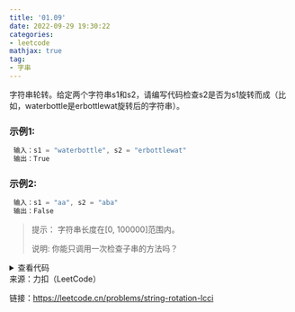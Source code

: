 ```yaml
---
title: '01.09'
date: 2022-09-29 19:30:22
categories:
- leetcode
mathjax: true
tag:
- 字串
---
```


字符串轮转。给定两个字符串s1和s2，请编写代码检查s2是否为s1旋转而成（比如，waterbottle是erbottlewat旋转后的字符串）。

### 示例1:
```c++
 输入：s1 = "waterbottle", s2 = "erbottlewat"
 输出：True
```
### 示例2:
```c++
 输入：s1 = "aa", s2 = "aba"
 输出：False
```
>提示：
>字符串长度在[0, 100000]范围内。
>
>说明:
>你能只调用一次检查子串的方法吗？


<details><summary>查看代码</summary><pre><code>
class Solution {
public:
    bool isFlipedString(string s1, string s2) {
        if (s2 == "") return s1 == "" ? true : false;
        string s = s1 + s1;
        if (s.find(s2) == s.npos) {
            return false;
        }
        return true;
    }
};
</code></pre></details>
来源：力扣（LeetCode）

链接：https://leetcode.cn/problems/string-rotation-lcci